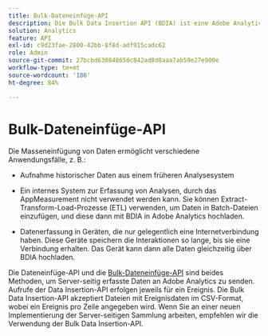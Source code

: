 ```yaml
---
title: Bulk-Dateneinfüge-API
description: Die Bulk Data Insertion API (BDIA) ist eine Adobe Analytics-Funktion, mit der Sie Server-Aufrufdaten in Dateistapeln hochladen können, anstatt Client-seitige Bibliotheken wie AppMeasurement zu verwenden.
solution: Analytics
feature: API
exl-id: c9d23fae-2800-42bb-8f8d-adf915cadc62
role: Admin
source-git-commit: 27bcbd638848650c842ad8d8aaa7ab59e27e900e
workflow-type: tm+mt
source-wordcount: '186'
ht-degree: 84%

---
```


# Bulk-Dateneinfüge-API

Die Masseneinfügung von Daten ermöglicht verschiedene Anwendungsfälle, z. B.:

* Aufnahme historischer Daten aus einem früheren Analysesystem

* Ein internes System zur Erfassung von Analysen, durch das AppMeasurement nicht verwendet werden kann. Sie können Extract-Transform-Load-Prozesse (ETL) verwenden, um Daten in Batch-Dateien einzufügen, und diese dann mit BDIA in Adobe Analytics hochladen.

* Datenerfassung in Geräten, die nur gelegentlich eine Internetverbindung haben. Diese Geräte speichern die Interaktionen so lange, bis sie eine Verbindung erhalten. Das Gerät kann dann alle Daten gleichzeitig über BDIA hochladen.

Die Dateneinfüge-API und die [Bulk-Dateneinfüge-API](https://www.adobe.io/apis/experiencecloud/analytics/docs.html#!AdobeDocs/analytics-2.0-apis/master/bdia.md) sind beides Methoden, um Server-seitig erfasste Daten an Adobe Analytics zu senden. Aufrufe der Data Insertion-API erfolgen jeweils für ein Ereignis. Die Bulk Data Insertion-API akzeptiert Dateien mit Ereignisdaten im CSV-Format, wobei ein Ereignis pro Zeile angegeben wird. Wenn Sie an einer neuen Implementierung der Server-seitigen Sammlung arbeiten, empfehlen wir die Verwendung der Bulk Data Insertion-API.
